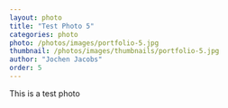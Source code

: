 ```yaml
---
layout: photo
title: "Test Photo 5"
categories: photo
photo: /photos/images/portfolio-5.jpg
thumbnail: /photos/images/thumbnails/portfolio-5.jpg
author: "Jochen Jacobs"
order: 5
---
```


This is a test photo
